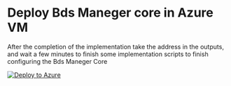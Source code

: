 # Deploy Bds Maneger core in Azure VM

After the completion of the implementation take the address in the outputs, and wait a few minutes to finish some implementation scripts to finish configuring the Bds Maneger Core

[![Deploy to Azure](https://aka.ms/deploytoazurebutton)](https://portal.azure.com/#create/Microsoft.Template/uri/https%3A%2F%2Fraw.githubusercontent.com%2FThe-Bds-Maneger%2FAzure_VMs%2Fmain%2Fdeploy.json)
